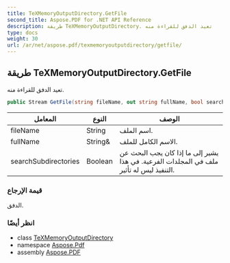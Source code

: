 ```yaml
---
title: TeXMemoryOutputDirectory.GetFile
second_title: Aspose.PDF for .NET API Reference
description: طريقة TeXMemoryOutputDirectory. تعيد الدفق للقراءة منه
type: docs
weight: 30
url: /ar/net/aspose.pdf/texmemoryoutputdirectory/getfile/
---
```

## طريقة TeXMemoryOutputDirectory.GetFile

تعيد الدفق للقراءة منه.

```csharp
public Stream GetFile(string fileName, out string fullName, bool searchSubdirectories = false)
```

| المعامل | النوع | الوصف |
| --- | --- | --- |
| fileName | String | اسم الملف. |
| fullName | String& | الاسم الكامل للملف. |
| searchSubdirectories | Boolean | يشير إلى ما إذا كان يجب البحث عن ملف في المجلدات الفرعية. في هذا التنفيذ ليس له تأثير. |

### قيمة الإرجاع

الدفق.

### انظر أيضًا

* class [TeXMemoryOutputDirectory](../)
* namespace [Aspose.Pdf](../../../aspose.pdf/)
* assembly [Aspose.PDF](../../../)
